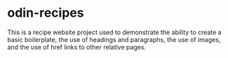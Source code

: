 # odin-recipes
This is a recipe website project used to demonstrate the ability to create a basic boilerplate, the use of headings and paragraphs,
the use of images, and the use of href links to other relative pages.